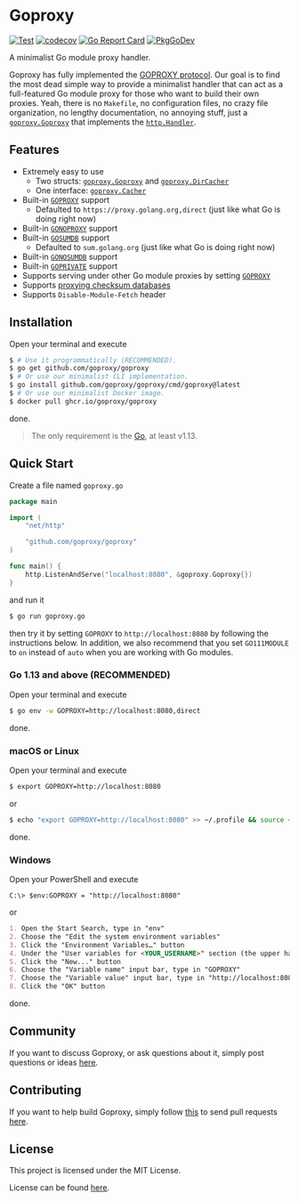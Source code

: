 # Goproxy

[![Test](https://github.com/goproxy/goproxy/actions/workflows/test.yml/badge.svg)](https://github.com/goproxy/goproxy/actions/workflows/test.yml)
[![codecov](https://codecov.io/gh/goproxy/goproxy/branch/master/graph/badge.svg)](https://codecov.io/gh/goproxy/goproxy)
[![Go Report Card](https://goreportcard.com/badge/github.com/goproxy/goproxy)](https://goreportcard.com/report/github.com/goproxy/goproxy)
[![PkgGoDev](https://pkg.go.dev/badge/github.com/goproxy/goproxy)](https://pkg.go.dev/github.com/goproxy/goproxy)

A minimalist Go module proxy handler.

Goproxy has fully implemented the
[GOPROXY protocol](https://go.dev/ref/mod#goproxy-protocol). Our goal is to find
the most dead simple way to provide a minimalist handler that can act as a
full-featured Go module proxy for those who want to build their own proxies.
Yeah, there is no `Makefile`, no configuration files, no crazy file
organization, no lengthy documentation, no annoying stuff, just a
[`goproxy.Goproxy`](https://pkg.go.dev/github.com/goproxy/goproxy#Goproxy) that
implements the [`http.Handler`](https://pkg.go.dev/net/http#Handler).

## Features

* Extremely easy to use
	* Two structs: [`goproxy.Goproxy`](https://pkg.go.dev/github.com/goproxy/goproxy#Goproxy) and [`goproxy.DirCacher`](https://pkg.go.dev/github.com/goproxy/goproxy#DirCacher)
	* One interface: [`goproxy.Cacher`](https://pkg.go.dev/github.com/goproxy/goproxy#Cacher)
* Built-in [`GOPROXY`](https://go.dev/ref/mod#environment-variables) support
	* Defaulted to `https://proxy.golang.org,direct` (just like what Go is doing right now)
* Built-in [`GONOPROXY`](https://go.dev/ref/mod#environment-variables) support
* Built-in [`GOSUMDB`](https://go.dev/ref/mod#environment-variables) support
	* Defaulted to `sum.golang.org` (just like what Go is doing right now)
* Built-in [`GONOSUMDB`](https://go.dev/ref/mod#environment-variables) support
* Built-in [`GOPRIVATE`](https://go.dev/ref/mod#environment-variables) support
* Supports serving under other Go module proxies by setting [`GOPROXY`](https://go.dev/ref/mod#environment-variables)
* Supports [proxying checksum databases](http://golang.org/design/25530-sumdb#proxying-a-checksum-database)
* Supports `Disable-Module-Fetch` header

## Installation

Open your terminal and execute

```bash
$ # Use it programmatically (RECOMMENDED).
$ go get github.com/goproxy/goproxy
$ # Or use our minimalist CLI implementation.
$ go install github.com/goproxy/goproxy/cmd/goproxy@latest
$ # Or use our minimalist Docker image.
$ docker pull ghcr.io/goproxy/goproxy
```

done.

> The only requirement is the [Go](https://go.dev), at least v1.13.

## Quick Start

Create a file named `goproxy.go`

```go
package main

import (
	"net/http"

	"github.com/goproxy/goproxy"
)

func main() {
	http.ListenAndServe("localhost:8080", &goproxy.Goproxy{})
}
```

and run it

```bash
$ go run goproxy.go
```

then try it by setting `GOPROXY` to `http://localhost:8080` by following the
instructions below. In addition, we also recommend that you set `GO111MODULE` to
`on` instead of `auto` when you are working with Go modules.

### Go 1.13 and above (RECOMMENDED)

Open your terminal and execute

```bash
$ go env -w GOPROXY=http://localhost:8080,direct
```

done.

### macOS or Linux

Open your terminal and execute

```bash
$ export GOPROXY=http://localhost:8080
```

or

```bash
$ echo "export GOPROXY=http://localhost:8080" >> ~/.profile && source ~/.profile
```

done.

### Windows

Open your PowerShell and execute

```poweshell
C:\> $env:GOPROXY = "http://localhost:8080"
```

or

```md
1. Open the Start Search, type in "env"
2. Choose the "Edit the system environment variables"
3. Click the "Environment Variables…" button
4. Under the "User variables for <YOUR_USERNAME>" section (the upper half)
5. Click the "New..." button
6. Choose the "Variable name" input bar, type in "GOPROXY"
7. Choose the "Variable value" input bar, type in "http://localhost:8080"
8. Click the "OK" button
```

done.

## Community

If you want to discuss Goproxy, or ask questions about it, simply post questions
or ideas [here](https://github.com/goproxy/goproxy/issues).

## Contributing

If you want to help build Goproxy, simply follow
[this](https://github.com/goproxy/goproxy/wiki/Contributing) to send pull
requests [here](https://github.com/goproxy/goproxy/pulls).

## License

This project is licensed under the MIT License.

License can be found [here](LICENSE).
